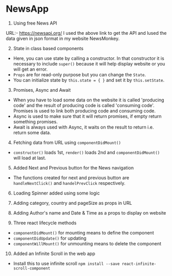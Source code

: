 # NewsApp

1. Using free News API

URL:- https://newsapi.org/ 
I used the above link to get the API and Iused the data given in json format in my website NewsMonkey. 

2. State in class based components

- Here, you can use state by calling a constructor. In that constructor it is necessary to include `super()` because it will help display website or you will get an error.
- `Props` are for read-only purpose but you can change the `State`.
- You can initialize state by `this.state = { }` and set it by `this.setState`.

3. Promises, Async and Await

- When you have to load some data on the website it is called 'producing code' and the result of producing code is called 'consuming code'. Promises is used to link both producing code and consuming code.  
- Async is used to make sure that it will return promises, if empty return something promises.
- Await is always used with Async, it waits on the result to return i.e. return some data.

4. Fetching data from URL using `componentDidMount()`

- `constructor()` loads 1st, `render()` loads 2nd and `componentDidMount()` will load at last.

5. Added Next and Previous button for the News navigation

- The functions created for next and previous button are `handleNextClick()` and `handelPrevClick` respectively.

6. Loading Spinner added using some logic

7. Adding category, country and pageSize as props in URL

8. Adding Author's name and Date & Time as a props to display on website

9. Three react lifecycle methods

- `componentDidMount()` for mounting means to define the component
- `componentDidUpdate()` for updating
- `componentWillMount()` for unmounting means to delete the component

10. Added an Infinite Scroll in the web app

- Install this to use infinite scroll ``` npm install --save react-infinite-scroll-component ```